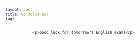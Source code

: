```yaml
---
layout: post
title: Go Julia Go!
tag: 
---
```



                <p>Good luck for tomorrow's English exam!</p>
            
